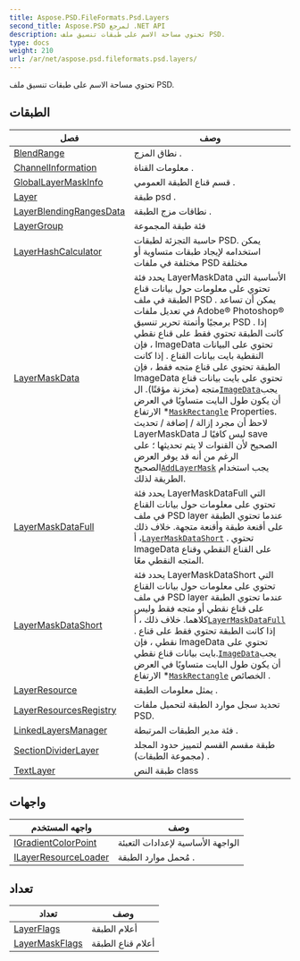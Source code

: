```yaml
---
title: Aspose.PSD.FileFormats.Psd.Layers
second_title: Aspose.PSD لمرجع .NET API
description: تحتوي مساحة الاسم على طبقات تنسيق ملف PSD.
type: docs
weight: 210
url: /ar/net/aspose.psd.fileformats.psd.layers/
---
```

تحتوي مساحة الاسم على طبقات تنسيق ملف PSD.

## الطبقات

| فصل | وصف |
| --- | --- |
| [BlendRange](./blendrange/) | نطاق المزج . |
| [ChannelInformation](./channelinformation/) | معلومات القناة . |
| [GlobalLayerMaskInfo](./globallayermaskinfo/) | قسم قناع الطبقة العمومي . |
| [Layer](./layer/) | طبقة psd . |
| [LayerBlendingRangesData](./layerblendingrangesdata/) | نطاقات مزج الطبقة . |
| [LayerGroup](./layergroup/) | فئة طبقة المجموعة |
| [LayerHashCalculator](./layerhashcalculator/) | حاسبة التجزئة لطبقات PSD. يمكن استخدامه لإيجاد طبقات متساوية أو مختلفة في ملفات PSD مختلفة |
| [LayerMaskData](./layermaskdata/) | يحدد فئة LayerMaskData الأساسية التي تحتوي على معلومات حول بيانات قناع الطبقة في ملف PSD . يمكن أن تساعد في تعديل ملفات Adobe® Photoshop® برمجيًا وأتمتة تحرير تنسيق PSD . إذا كانت الطبقة تحتوي فقط على قناع نقطي ، فإن ImageData تحتوي على البيانات النقطية بايت بيانات القناع . إذا كانت الطبقة تحتوي على قناع متجه فقط ، فإن ImageData تحتوي على بايت بيانات قناع متجه (مخزنة مؤقتًا). ال[`ImageData`](../aspose.psd.fileformats.psd.layers/layermaskdata/imagedata/)يجب أن يكون طول البايت متساويًا في العرض * الارتفاع[`MaskRectangle`](../aspose.psd.fileformats.psd.layers/layermaskdata/maskrectangle/) Properties. لاحظ أن مجرد إزالة / إضافة / تحديث LayerMaskData ليس كافيًا لـ save الصحيح لأن القنوات لا يتم تحديثها ؛ على الرغم من أنه قد يوفر العرض الصحيح[`AddLayerMask`](../aspose.psd.fileformats.psd.layers/layer/addlayermask/) يجب استخدام الطريقة لذلك. |
| [LayerMaskDataFull](./layermaskdatafull/) | يحدد فئة LayerMaskDataFull التي تحتوي على معلومات حول بيانات القناع في ملف PSD layer عندما تحتوي الطبقة على أقنعة طبقة وأقنعة متجهة. خلاف ذلك ، أ[`LayerMaskDataShort`](../aspose.psd.fileformats.psd.layers/layermaskdatashort/) . تحتوي ImageData على القناع النقطي وقناع المتجه النقطي معًا. |
| [LayerMaskDataShort](./layermaskdatashort/) | يحدد فئة LayerMaskDataShort التي تحتوي على معلومات حول بيانات القناع في ملف PSD layer عندما تحتوي الطبقة على قناع نقطي أو متجه فقط وليس كلاهما. خلاف ذلك ، أ[`LayerMaskDataFull`](../aspose.psd.fileformats.psd.layers/layermaskdatafull/) . إذا كانت الطبقة تحتوي فقط على قناع نقطي ، فإن ImageData تحتوي على بايت بيانات قناع نقطي.[`ImageData`](../aspose.psd.fileformats.psd.layers/layermaskdata/imagedata/)يجب أن يكون طول البايت متساويًا في العرض * الارتفاع[`MaskRectangle`](../aspose.psd.fileformats.psd.layers/layermaskdata/maskrectangle/) الخصائص . |
| [LayerResource](./layerresource/) | يمثل معلومات الطبقة . |
| [LayerResourcesRegistry](./layerresourcesregistry/) | تحديد سجل موارد الطبقة لتحميل ملفات PSD. |
| [LinkedLayersManager](./linkedlayersmanager/) | فئة مدير الطبقات المرتبطة . |
| [SectionDividerLayer](./sectiondividerlayer/) | طبقة مقسم القسم لتمييز حدود المجلد (مجموعة الطبقات) . |
| [TextLayer](./textlayer/) | طبقة النص class |
## واجهات

| واجهه المستخدم | وصف |
| --- | --- |
| [IGradientColorPoint](./igradientcolorpoint/) | الواجهة الأساسية لإعدادات التعبئة |
| [ILayerResourceLoader](./ilayerresourceloader/) | مُحمل موارد الطبقة . |
## تعداد

| تعداد | وصف |
| --- | --- |
| [LayerFlags](./layerflags/) | أعلام الطبقة |
| [LayerMaskFlags](./layermaskflags/) | أعلام قناع الطبقة |


